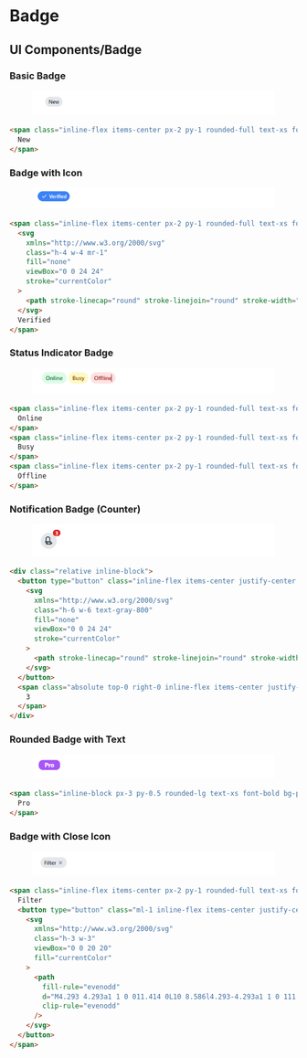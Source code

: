 # Badge

## UI Components/Badge

### Basic Badge

<figure><img src="../.gitbook/assets/image.png" alt=""><figcaption></figcaption></figure>

```html
<span class="inline-flex items-center px-2 py-1 rounded-full text-xs font-medium bg-gray-200 text-gray-800">
  New
</span>
```

### Badge with Icon

<figure><img src="../.gitbook/assets/image (1).png" alt=""><figcaption></figcaption></figure>

```html
<span class="inline-flex items-center px-2 py-1 rounded-full text-xs font-medium bg-blue-500 text-white">
  <svg
    xmlns="http://www.w3.org/2000/svg"
    class="h-4 w-4 mr-1"
    fill="none"
    viewBox="0 0 24 24"
    stroke="currentColor"
  >
    <path stroke-linecap="round" stroke-linejoin="round" stroke-width="2" d="M5 13l4 4L19 7" />
  </svg>
  Verified
</span>

```

### Status Indicator Badge

<figure><img src="../.gitbook/assets/image (2).png" alt=""><figcaption></figcaption></figure>

```html
<span class="inline-flex items-center px-2 py-1 rounded-full text-xs font-medium bg-green-100 text-green-800">
  Online
</span>
<span class="inline-flex items-center px-2 py-1 rounded-full text-xs font-medium bg-yellow-100 text-yellow-800">
  Busy
</span>
<span class="inline-flex items-center px-2 py-1 rounded-full text-xs font-medium bg-red-100 text-red-800">
  Offline
</span>
```

### Notification Badge (Counter)

<figure><img src="../.gitbook/assets/image (3).png" alt=""><figcaption></figcaption></figure>

```html
<div class="relative inline-block">
  <button type="button" class="inline-flex items-center justify-center h-10 w-10 rounded-full bg-gray-200">
    <svg
      xmlns="http://www.w3.org/2000/svg"
      class="h-6 w-6 text-gray-800"
      fill="none"
      viewBox="0 0 24 24"
      stroke="currentColor"
    >
      <path stroke-linecap="round" stroke-linejoin="round" stroke-width="2" d="M15 17h5l-1.405 1.405A2.032 2.032 0 0116.25 20H7.75a2.032 2.032 0 01-1.344-.595L5 17h5m5-5V7a5 5 0 00-10 0v5m-2 2h14" />
    </svg>
  </button>
  <span class="absolute top-0 right-0 inline-flex items-center justify-center px-1.5 py-0.5 text-xs font-bold leading-none text-white transform translate-x-1/2 -translate-y-1/2 bg-red-600 rounded-full">
    3
  </span>
</div>
```

### Rounded Badge with Text

<figure><img src="../.gitbook/assets/image (4).png" alt=""><figcaption></figcaption></figure>

```html
<span class="inline-block px-3 py-0.5 rounded-lg text-xs font-bold bg-purple-500 text-white">
  Pro
</span>
```

### Badge with Close Icon

<figure><img src="../.gitbook/assets/image (5).png" alt=""><figcaption></figcaption></figure>

```html
<span class="inline-flex items-center px-2 py-1 rounded-full text-xs font-medium bg-gray-200 text-gray-800">
  Filter
  <button type="button" class="ml-1 inline-flex items-center justify-center rounded-full text-gray-500 focus:outline-none focus:text-gray-700">
    <svg
      xmlns="http://www.w3.org/2000/svg"
      class="h-3 w-3"
      viewBox="0 0 20 20"
      fill="currentColor"
    >
      <path
        fill-rule="evenodd"
        d="M4.293 4.293a1 1 0 011.414 0L10 8.586l4.293-4.293a1 1 0 111.414 1.414L11.414 10l4.293 4.293a1 1 0 01-1.414 1.414L10 11.414l-4.293 4.293a1 1 0 01-1.414-1.414L8.586 10 4.293 5.707a1 1 0 010-1.414z"
        clip-rule="evenodd"
      />
    </svg>
  </button>
</span>
```

